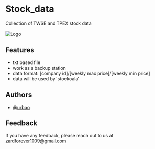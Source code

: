 
# Stock_data

Collection of TWSE and TPEX stock data<br/><br/>
![Logo](https://cdn-icons-png.flaticon.com/256/3073/3073464.png)

## Features

- txt based file
- work as a backup station
- data format: [company id]/[weekly max price]/[weekly min price]
- data will be used by 'stockoala'

## Authors

- [@urbao](https://www.github.com/urbao)


## Feedback

If you have any feedback, please reach out to us at zardforever1009@gmail.com


